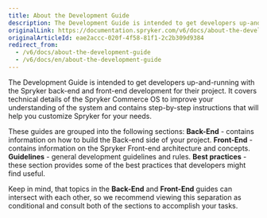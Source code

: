 ```yaml
---
title: About the Development Guide
description: The Development Guide is intended to get developers up-and-running with the Spryker back-end and front-end development for their project. It covers technical details of the Spryker Commerce OS to improve your understanding of the system and contains step-by-step instructions that will help you customize Spryker for your needs.
originalLink: https://documentation.spryker.com/v6/docs/about-the-development-guide
originalArticleId: eae2accc-020f-4f58-81f1-2c2b309d9384
redirect_from:
  - /v6/docs/about-the-development-guide
  - /v6/docs/en/about-the-development-guide
---
```


The Development Guide is intended to get developers up-and-running with the Spryker back-end and front-end development for their project.  It covers technical details of the Spryker Commerce OS to improve your understanding of the system and contains step-by-step instructions that will help you customize Spryker for your needs. 

These guides are grouped into the following sections:
**Back-End** - contains information on how to build the Back-end side of your project.
**Front-End** -  contains information on the Spryker Front-end architecture and concepts.
**Guidelines** - general development guidelines and rules.
**Best practices** - these section provides some of the best practices that developers might find useful.

Keep in mind, that topics in the **Back-End** and **Front-End** guides can intersect with each other, so we recommend viewing this separation as conditional and consult both of the sections to accomplish your tasks.
